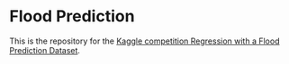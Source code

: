 # Flood Prediction
This is the repository for the [Kaggle competition Regression with a Flood Prediction Dataset](https://www.kaggle.com/competitions/playground-series-s4e5).
